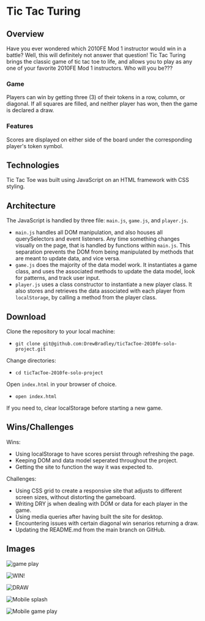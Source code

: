 # Tic Tac Turing
## Overview
Have you ever wondered which 2010FE Mod 1 instructor would win in a battle? Well, this will definitely not answer that question!
Tic Tac Turing brings the classic game of tic tac toe to life, and allows you to play as any one of your favorite 2010FE Mod 1 instructors. 
Who will you be???

### Game
Players can win by getting three (3) of their tokens in a row, column, or diagonal. If all squares are filled, and neither player has won, then the game is declared a draw.
### Features
Scores are displayed on either side of the board under the corresponding player's token symbol.

## Technologies
Tic Tac Toe was built using JavaScript on an HTML framework with CSS styling.

## Architecture

The JavaScript is handled by three file: ```main.js```, ```game.js```, and ```player.js```.
  * ```main.js``` handles all DOM manipulation, and also houses all querySelectors and event listeners. Any time something changes visually on the page, that is handled by functions within ```main.js```. This separation prevents the DOM from being manipulated by methods that are meant to update data, and vice versa.
  * ```game.js``` does the majority of the data model work.  It instantiates a game class, and uses the associated methods to update the data model, look for patterns, and track user input.
  * ```player.js``` uses a class constructor to instantiate a new player class. It also stores and retrieves the data associated with each player from ```localStorage```, by calling a method from the player class. 

## Download
Clone the repository to your local machine:
 - ```git clone git@github.com:DrewBradley/ticTacToe-2010fe-solo-project.git```

Change directories:
 - ```cd ticTacToe-2010fe-solo-project```

Open ```index.html``` in your browser of choice. 
 - ```open index.html```

If you need to, clear localStorage before starting a new game.

## Wins/Challenges
Wins:
 - Using localStorage to have scores persist through refreshing the page.
 - Keeping DOM and data model seperated throughout the project.
 - Getting the site to function the way it was expected to.

Challenges:
 - Using CSS grid to create a responsive site that adjusts to different screen sizes, without distorting the gameboard.
 - Writing DRY js when dealing with DOM or data for each player in the game.
 - Using media queries after having built the site for desktop.
 - Encountering issues with certain diagonal win senarios returning a draw.
 - Updating the README.md from the main branch on GitHub.

## Images
![game play](https://media.giphy.com/media/LjCaZcS7EPq5tcDMGD/giphy.gif)

![WIN!](https://media.giphy.com/media/5WUUmzraYH1O2XWLQ5/giphy.gif)

![DRAW](https://media.giphy.com/media/6nW00MWlGgIDQ1jP8T/giphy.gif)

![Mobile splash](https://media.giphy.com/media/CpVSLCRnfgzuaPZIUH/giphy.gif)

![Mobile game play](https://media.giphy.com/media/syst97jtITYgekVNqD/giphy.gif)
